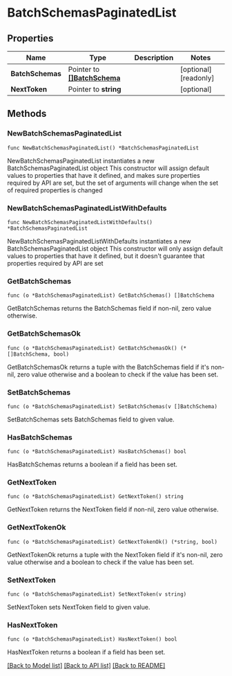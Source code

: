 # BatchSchemasPaginatedList

## Properties

Name | Type | Description | Notes
------------ | ------------- | ------------- | -------------
**BatchSchemas** | Pointer to [**[]BatchSchema**](BatchSchema.md) |  | [optional] [readonly] 
**NextToken** | Pointer to **string** |  | [optional] 

## Methods

### NewBatchSchemasPaginatedList

`func NewBatchSchemasPaginatedList() *BatchSchemasPaginatedList`

NewBatchSchemasPaginatedList instantiates a new BatchSchemasPaginatedList object
This constructor will assign default values to properties that have it defined,
and makes sure properties required by API are set, but the set of arguments
will change when the set of required properties is changed

### NewBatchSchemasPaginatedListWithDefaults

`func NewBatchSchemasPaginatedListWithDefaults() *BatchSchemasPaginatedList`

NewBatchSchemasPaginatedListWithDefaults instantiates a new BatchSchemasPaginatedList object
This constructor will only assign default values to properties that have it defined,
but it doesn't guarantee that properties required by API are set

### GetBatchSchemas

`func (o *BatchSchemasPaginatedList) GetBatchSchemas() []BatchSchema`

GetBatchSchemas returns the BatchSchemas field if non-nil, zero value otherwise.

### GetBatchSchemasOk

`func (o *BatchSchemasPaginatedList) GetBatchSchemasOk() (*[]BatchSchema, bool)`

GetBatchSchemasOk returns a tuple with the BatchSchemas field if it's non-nil, zero value otherwise
and a boolean to check if the value has been set.

### SetBatchSchemas

`func (o *BatchSchemasPaginatedList) SetBatchSchemas(v []BatchSchema)`

SetBatchSchemas sets BatchSchemas field to given value.

### HasBatchSchemas

`func (o *BatchSchemasPaginatedList) HasBatchSchemas() bool`

HasBatchSchemas returns a boolean if a field has been set.

### GetNextToken

`func (o *BatchSchemasPaginatedList) GetNextToken() string`

GetNextToken returns the NextToken field if non-nil, zero value otherwise.

### GetNextTokenOk

`func (o *BatchSchemasPaginatedList) GetNextTokenOk() (*string, bool)`

GetNextTokenOk returns a tuple with the NextToken field if it's non-nil, zero value otherwise
and a boolean to check if the value has been set.

### SetNextToken

`func (o *BatchSchemasPaginatedList) SetNextToken(v string)`

SetNextToken sets NextToken field to given value.

### HasNextToken

`func (o *BatchSchemasPaginatedList) HasNextToken() bool`

HasNextToken returns a boolean if a field has been set.


[[Back to Model list]](../README.md#documentation-for-models) [[Back to API list]](../README.md#documentation-for-api-endpoints) [[Back to README]](../README.md)


